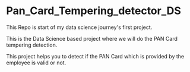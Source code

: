 # Pan_Card_Tempering_detector_DS

This Repo is start of my data science journey's first project.

This is the Data Science based project where we will do the PAN Card tempering detection.

This project helps you to detect if the PAN Card which is provided by the employee is valid or not.
